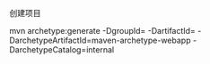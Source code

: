 创建项目

mvn archetype:generate -DgroupId=<GROUPID> -DartifactId=<DARTIFACTID> -DarchetypeArtifactId=maven-archetype-webapp -DarchetypeCatalog=internal
